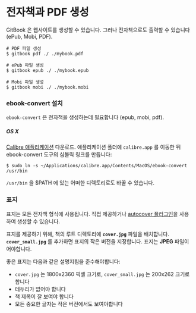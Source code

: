 # 전자책과 PDF 생성

GitBook 은 웹사이트를 생성할 수 있습니다. 그러나 전자책으로도 출력할 수 있습니다
(ePub, Mobi, PDF).

```
# PDF 파일 생성
$ gitbook pdf ./ ./mybook.pdf

# ePub 파일 생성
$ gitbook epub ./ ./mybook.epub

# Mobi 파일 생성
$ gitbook mobi ./ ./mybook.mobi
```

### ebook-convert 설치

`ebook-convert` 은 전자책을 생성하는데 필요합니다 (epub, mobi, pdf).

##### OS X

[Calibre 애플리케이션](https://calibre-ebook.com/download) 다운로드.
애플리케이션 폴더에 `calibre.app` 를 이동한 뒤 ebook-convert 도구의 심볼릭
링크를 만듭니다:

```
$ sudo ln -s ~/Applications/calibre.app/Contents/MacOS/ebook-convert /usr/bin
```

`/usr/bin` 을 $PATH 에 있는 어떠한 디렉토리로도 바꿀 수 있습니다.

### 표지

표지는 모든 전자책 형식에 사용됩니다. 직접 제공하거나
[autocover 플러그인](https://plugins.gitbook.com/plugin/autocover)을 사용하여
생성할 수 있습니다.

표지를 제공하기 위해, 책의 루트 디렉토리에 **`cover.jpg`** 파일을 배치합니다.
**`cover_small.jpg`** 를 추가하면 표지의 작은 버전을 지정합니다. 표지는 **JPEG**
파일이어야합니다.

좋은 표지는 다음과 같은 설명지침을 준수해야합니다:

* `cover.jpg` 는 1800x2360 픽셀 크기로, `cover_small.jpg` 는 200x262 크기로
  합니다
* 테두리가 없어야 합니다
* 책 제목이 잘 보여야 합니다
* 모든 중요한 글자는 작은 버전에서도 보여야합니다
